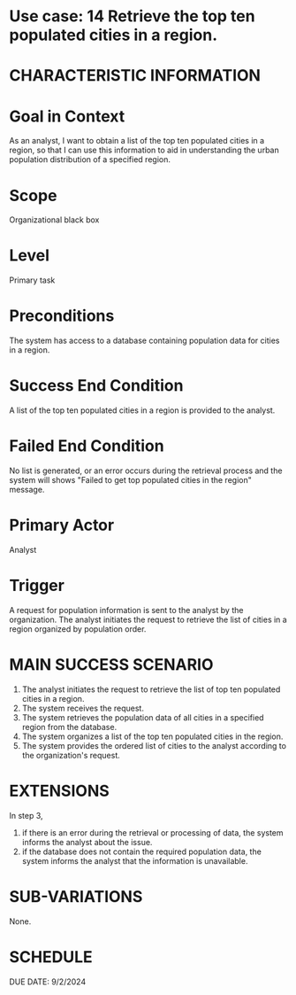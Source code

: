 Use case: 14 Retrieve the top ten populated cities in a region. 
==============================================================================

CHARACTERISTIC INFORMATION
===================================


Goal in Context
==============================================================================

As an analyst, I want to obtain a list of the top ten populated cities in a region, so that I can use this information to aid in understanding the urban population distribution of a specified region.

Scope
==============================================================================


Organizational black box

Level
==============================================================================

Primary task

Preconditions
==============================================================================


The system has access to a database containing population data for cities in a region.

Success End Condition
==============================================================================


A list of the top ten populated cities in a region is provided to the analyst.

Failed End Condition
==============================================================================


No list is generated, or an error occurs during the retrieval process and the system will shows "Failed to get top populated cities in the region" message.

Primary Actor
==============================================================================


 Analyst

Trigger
==================

A request for population information is sent to the analyst by the organization. The analyst initiates the request to retrieve the list of cities in a region organized by population order.

MAIN SUCCESS SCENARIO
==============================

1.  The analyst initiates the request to retrieve the list of top ten populated cities in a region.
2.  The system receives the request.
3.  The system retrieves the population data of all cities in a specified region from the database.
4.  The system organizes a list of the top ten populated cities in the region.
5.  The system provides the ordered list of cities to the analyst according to the organization's request.

EXTENSIONS
==============================================================================


In step 3,

1. if there is an error during the retrieval or processing of data, the system informs the analyst about the issue.
2. if the database does not contain the required population data, the system informs the analyst that the information is unavailable.


SUB-VARIATIONS
==============================================================================


None.

SCHEDULE
==============================================================================


DUE DATE: 9/2/2024
